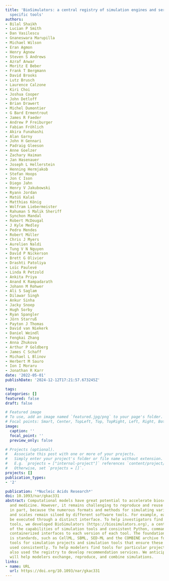 ```yaml
---
title: 'BioSimulators: a central registry of simulation engines and services for recommending
  specific tools'
authors:
- Bilal Shaikh
- Lucian P Smith
- Dan Vasilescu
- Gnaneswara Marupilla
- Michael Wilson
- Eran Agmon
- Henry Agnew
- Steven S Andrews
- Azraf Anwar
- Moritz E Beber
- Frank T Bergmann
- David Brooks
- Lutz Brusch
- Laurence Calzone
- Kiri Choi
- Joshua Cooper
- John Detloff
- Brian Drawert
- Michel Dumontier
- G Bard Ermentrout
- James R Faeder
- Andrew P Freiburger
- Fabian Fröhlich
- Akira Funahashi
- Alan Garny
- John H Gennari
- Padraig Gleeson
- Anne Goelzer
- Zachary Haiman
- Jan Hasenauer
- Joseph L Hellerstein
- Henning Hermjakob
- Stefan Hoops
- Jon C Ison
- Diego Jahn
- Henry V Jakubowski
- Ryann Jordan
- Matúš Kalaš
- Matthias König
- Wolfram Liebermeister
- Rahuman S Malik Sheriff
- Synchon Mandal
- Robert McDougal
- J Kyle Medley
- Pedro Mendes
- Robert Müller
- Chris J Myers
- Aurelien Naldi
- Tung V N Nguyen
- David P Nickerson
- Brett G Olivier
- Drashti Patoliya
- Loïc Paulevé
- Linda R Petzold
- Ankita Priya
- Anand K Rampadarath
- Johann M Rohwer
- Ali S Saglam
- Dilawar Singh
- Ankur Sinha
- Jacky Snoep
- Hugh Sorby
- Ryan Spangler
- Jörn Starruß
- Payton J Thomas
- David van Niekerk
- Daniel Weindl
- Fengkai Zhang
- Anna Zhukova
- Arthur P Goldberg
- James C Schaff
- Michael L Blinov
- Herbert M Sauro
- Ion I Moraru
- Jonathan R Karr
date: '2022-05-01'
publishDate: '2024-12-12T17:21:57.673245Z'

tags:
categories: []
featured: false
draft: false

# Featured image
# To use, add an image named `featured.jpg/png` to your page's folder.
# Focal points: Smart, Center, TopLeft, Top, TopRight, Left, Right, BottomLeft, Bottom, BottomRight.
image:
  caption: ''
  focal_point: ''
  preview_only: false

# Projects (optional).
#   Associate this post with one or more of your projects.
#   Simply enter your project's folder or file name without extension.
#   E.g. `projects = ["internal-project"]` references `content/project/deep-learning/index.md`.
#   Otherwise, set `projects = []`.
projects: []
publication_types:
- '2'

publication: '*Nucleic Acids Research*'
doi: 10.1093/nar/gkac331
abstract: Computational models have great potential to accelerate bioscience, bioengineering,
  and medicine. However, it remains challenging to reproduce and reuse simulations,
  in part, because the numerous formats and methods for simulating various subsystems
  and scales remain siloed by different software tools. For example, each tool must
  be executed through a distinct interface. To help investigators find and use simulation
  tools, we developed BioSimulators (https://biosimulators.org), a central registry
  of the capabilities of simulation tools and consistent Python, command-line and
  containerized interfaces to each version of each tool. The foundation of BioSimulators
  is standards, such as CellML, SBML, SED-ML and the COMBINE archive format, and validation
  tools for simulation projects and simulation tools that ensure these standards are
  used consistently. To help modelers find tools for particular projects, we have
  also used the registry to develop recommendation services. We anticipate that BioSimulators
  will help modelers exchange, reproduce, and combine simulations.
links:
- name: URL
  url: https://doi.org/10.1093/nar/gkac331
---
```

